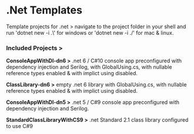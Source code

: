 # .Net Templates
Template projects for .net > navigate to the project folder in your shell and run 'dotnet new -i .\\' for windows or 'dotnet new -i ./' for mac & linux.

### Included Projects >

**ConsoleAppWithDI-dn6 >** .net 6 / C#10 console app preconfigured with dependency injection and Serilog, with GlobalUsing.cs, with nullable reference types enabled & with implict using disabled.

**ClassLibrary-dn6 >** empty .net 6 library with GlobalUsing.cs, with nullable reference types enabled & with implict using disabled.

**ConsoleAppWithDI-dn5 >** .net 5 / C#9 console app preconfigured with dependency injection and Serilog.

**StandardClassLibraryWithCS9 >** .net Standard 2.1 class library configured to use C#9
